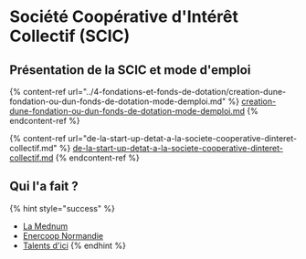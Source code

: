 # Société Coopérative d'Intérêt Collectif (SCIC)

## Présentation de la SCIC et mode d'emploi

{% content-ref url="../4-fondations-et-fonds-de-dotation/creation-dune-fondation-ou-dun-fonds-de-dotation-mode-demploi.md" %}
[creation-dune-fondation-ou-dun-fonds-de-dotation-mode-demploi.md](../4-fondations-et-fonds-de-dotation/creation-dune-fondation-ou-dun-fonds-de-dotation-mode-demploi.md)
{% endcontent-ref %}

{% content-ref url="de-la-start-up-detat-a-la-societe-cooperative-dinteret-collectif.md" %}
[de-la-start-up-detat-a-la-societe-cooperative-dinteret-collectif.md](de-la-start-up-detat-a-la-societe-cooperative-dinteret-collectif.md)
{% endcontent-ref %}

## Qui l'a fait ?

{% hint style="success" %}
* [La Mednum](https://lamednum.coop/wp-content/uploads/2020/10/Statuts-SCIC-La-Mednum-Statuts-V18092020.pdf)
* [Enercoop Normandie](https://normandie.enercoop.fr/sites/default/files/20170520%20-%20STATUTS%20ENERCOOP%20NORMANDIE.pdf)
* [Talents d'ici](https://talents-dici.com/wp-content/uploads/Statuts-SCIC-SARL-Talents-dici.pdf)
{% endhint %}

